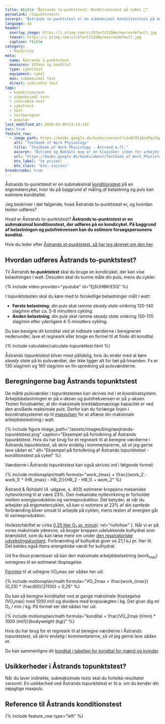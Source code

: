```yaml
---
title: &title "Åstrands to-punktstest: Konditionstest på cykel 🚴"
permalink: /topunktstest/
excerpt: "Åstrands to-punktstest er en submaksimal konditionstest på en ergometercykel, hvor du måler belastning og puls."
language: da
header:
  overlay_image: https://i.ytimg.com/vi/bTynfzI2bWw/maxresdefault.jpg
  teaser: https://i.ytimg.com/vi/bTynfzI2bWw/maxresdefault.jpg
  caption: *title
category:
  - Kondition
meta:
  name: Åstrands 2-punktstest
  measures: VO2max og kondital
  type: cykeltest
  equipment: cykel
  max: submaksimal test
  direct: indirekte test
tags:
  - konditionstest
  - submaksimal test
  - indirekte test
  - cykeltest
  - test
  - testberegner
  - populær
last_modified_at: 2019-03-06T23:14:14Z
toc: true
feature_row:
  - image_path: https://books.google.dk/books/content?id=BC9SiAsUPqsC&printsec=frontcover&img=1&zoom=1&edge=curl&imgtk=AFLRE70NFS4lEU6whWCqlyrgOGErL5OJe7YUn-qJQJ5_NuL_euKqiLC3Uf1qDPx-lSIhDDhVIpgexBiz5cdAiKXbtccrKfOlel8OTdj9EgWhSXwkff-qWaHaQt5WU1MvzRP65Jcjll3V
    alt: "Textbook of Work Physiology"
    title: "Textbook of Work Physiology - Åstrand m.fl."
    excerpt: "Åstrand og Rohdals bog er en klassiker inden for arbejdsfysiologi. Den inkluderer bl.a. Åstrands 2-punktstest, hvor du kan læse en endnu mere udførlig forklaring af testen. Bogen er imidlertid også en rigtig god reference til at forstå kroppen, og der er andre praktiske konditionstests i bogen."
    url: "https://books.google.dk/books/about/Textbook_of_Work_Physiology.html?id=BC9SiAsUPqsC&redir_esc=y"
    btn_label: "Se prisen"
    btn_class: "btn--success"
breadcrumbs: true
---
```


Åstrands to-punktstest er en submaksimal [konditionstest](/kondition/tests/) på en ergometercykel, hvor du på baggrund af måling af belastning og puls kan estimere konditallet.

Jeg beskriver i det følgende, hvad Åstrands to-punktstest er, og hvordan testen udføres?

Hvad er Åstrands to-punktstest? **Åstrands to-punktstest er en submaksimal konditionstest, der udføres på en kondicykel. På baggrund af belastningen og pulsfrekvensen kan du estimere forsøgspersonens kondital.**

Hvis du leder efter [Åstrands et-punktstest, så har jeg skrevet om den her](/etpunktstest/).

## Hvordan udføres Åstrands to-punktstest?

Til Åstrands **to-punktstest** skal du bruge en kondicykel, der kan vise belastningen i watt. Desuden skal du kunne måle din puls, mens du cykler.

{% include video provider="youtube" id="Ej5UH8KrE5Q" %}

I topunktstesten skal du køre med to forskellige belastninger målt i watt:

- **Første belastning**: din puls skal ramme _steady state_ omkring 120-140 slag/min efter ca. 5-6 minutters cykling.
- **Anden belastning**: din puls skal ramme _steady state_ omkring 150-170 slag/min efter yderligere 4-5 minutters cykling.

Du kan beregne dit kondital ved at indtaste værdierne i beregneren nedenunder, lave et regneark eller bruge en formel til at finde dit kondital.

{% include calculator/calculate-topunkttest.html %}

Åstrands topunktstest bliver mest pålidelig, hvis du ender med at køre _steady state_ på to pulsværdier, der ikke ligger alt for tæt på hinanden. Fx er 130 slag/min og 160 slag/min en fin spredning på pulsværdierne.

## Beregningerne bag Åstrands topunktstest

De målte pulsværdier i topunktstesten kan skrives ind i et koordinatsystem. Arbejdsbelastningen er på x-aksen og pulsfrekvensen er på y-aksen. Testen forudsætter, at din maksimale kredsløbsmæssige kapacitet er ved den anslåede maksimale puls. Derfor kan du forlænge linjen i koordinatsystemet op til [maxpulsen](/test-max-puls/) for at aflæse din maksimale arbejdsbelastning i watt.

{% include figure image_path="/assets/images/blog/aastrands-topunktstest.png" caption="Eksempel på fortolkning af Åstrands topunktstest. Hvis du har brug for et regneark til at beregne værdierne i Åstrands topunktstest, så skriv endelig i kommentarerne, så vil jeg gerne lave sådan et." alt="Eksempel på fortolkning af Åstrands topunktstest - konditionstest på cykel" %}

Værdierne i Åstrands topunktstest kan også skrives ind i følgende formel:

{% include motionsplan/math formula="work_{max} = \frac{(work_2 - work_1) * (HR_{max} - HR_2)}{HR_2 - HR_1} + work_2" %}

Åstrand & Rohdahl (4. udgave, s. 403) estimerer kroppens mekaniske nyttevirkning til at være 23%. Den mekaniske nyttevirkning er forholdet mellem energiproduktion og varmeproduktion. Det betyder, at når du arbejder på ergometercyklen, så kan vi estimere at 23% af din samlede forbrænding bliver omsat til arbejde på cyklen, mens resten af energien går til varmeproduktion.

Hvilestofskiftet er cirka [0,25 liter O₂ pr. minut](https://web.archive.org/web/20230307005511/http://www.fys.dk/nfa/03/heftet/menneskekroppen.pdf){: rel="nofollow" }. Når vi er på vores maksimale ydeevne, så bruger kroppen udelukkende kulhydrat som brændstof, som du kan læse mere om under [den respiratoriske udvekslingskvotient](/respiratoriske-metaboliske-udvekslingskvotient/). Forbrænding af kulhydrat giver os 21,1 kJ pr. liter ilt. Det kaldes også iltens energetiske værdi for kulhydrat.

Ud fra disse præmisser så kan den maksimale arbejdsbelastning (work<sub>max</sub>) omregnes til en estimeret iltoptagelse.

[Formlen](https://www.viivaa.dk/b/kondital/) til at udregne VO₂max ser sådan her ud:

{% include motionsplan/math formula="VO_2max = \frac{work_{max}}{0,23} * \frac{60}{21100} + 0,25" %}

Du kan så beregne konditallet ved at gange maksimale iltoptagelse (VO₂max) med 1000 ml/l og dividere med kropsvægten i kg. Det giver dig ml O₂ / min / kg. På formel ser det sådan her ud.

{% include motionsplan/math formula="kondital = \frac{VO_2max (l/min) * 1000 (ml/l)}{bodyweight (kg)}" %}

Hvis du har brug for et regneark til at beregne værdierne i Åstrands topunktstest, så skriv endelig i kommentarerne, så vil jeg gerne lave sådan et.

Du kan sammenligne dit [kondital i tabellen for kondital for mænd og kvinder](/kondital/).

## Usikkerheder i Åstrands topunktstest?

Når du laver indirekte, submaksimale tests skal du fortolke resultatet varsomt. En usikkerhed ved Åstrands topunktstest er bl.a. om du kender din nøjagtige maxpuls.

## Reference til Åstrands konditionstest

{% include feature_row type="left" %}
